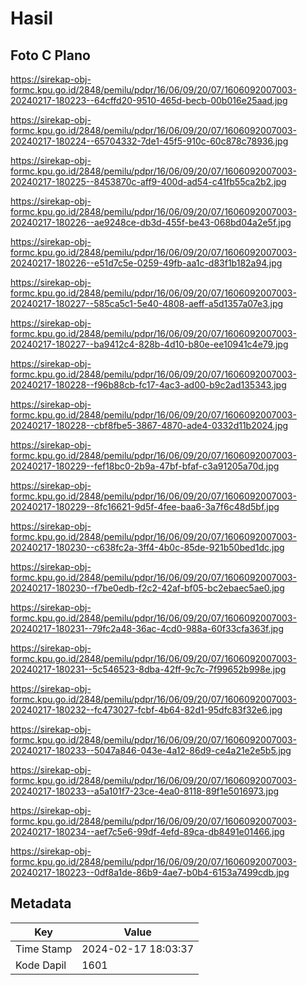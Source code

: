 # Hasil

## Foto C Plano

https://sirekap-obj-formc.kpu.go.id/2848/pemilu/pdpr/16/06/09/20/07/1606092007003-20240217-180223--64cffd20-9510-465d-becb-00b016e25aad.jpg

https://sirekap-obj-formc.kpu.go.id/2848/pemilu/pdpr/16/06/09/20/07/1606092007003-20240217-180224--65704332-7de1-45f5-910c-60c878c78936.jpg

https://sirekap-obj-formc.kpu.go.id/2848/pemilu/pdpr/16/06/09/20/07/1606092007003-20240217-180225--8453870c-aff9-400d-ad54-c41fb55ca2b2.jpg

https://sirekap-obj-formc.kpu.go.id/2848/pemilu/pdpr/16/06/09/20/07/1606092007003-20240217-180226--ae9248ce-db3d-455f-be43-068bd04a2e5f.jpg

https://sirekap-obj-formc.kpu.go.id/2848/pemilu/pdpr/16/06/09/20/07/1606092007003-20240217-180226--e51d7c5e-0259-49fb-aa1c-d83f1b182a94.jpg

https://sirekap-obj-formc.kpu.go.id/2848/pemilu/pdpr/16/06/09/20/07/1606092007003-20240217-180227--585ca5c1-5e40-4808-aeff-a5d1357a07e3.jpg

https://sirekap-obj-formc.kpu.go.id/2848/pemilu/pdpr/16/06/09/20/07/1606092007003-20240217-180227--ba9412c4-828b-4d10-b80e-ee10941c4e79.jpg

https://sirekap-obj-formc.kpu.go.id/2848/pemilu/pdpr/16/06/09/20/07/1606092007003-20240217-180228--f96b88cb-fc17-4ac3-ad00-b9c2ad135343.jpg

https://sirekap-obj-formc.kpu.go.id/2848/pemilu/pdpr/16/06/09/20/07/1606092007003-20240217-180228--cbf8fbe5-3867-4870-ade4-0332d11b2024.jpg

https://sirekap-obj-formc.kpu.go.id/2848/pemilu/pdpr/16/06/09/20/07/1606092007003-20240217-180229--fef18bc0-2b9a-47bf-bfaf-c3a91205a70d.jpg

https://sirekap-obj-formc.kpu.go.id/2848/pemilu/pdpr/16/06/09/20/07/1606092007003-20240217-180229--8fc16621-9d5f-4fee-baa6-3a7f6c48d5bf.jpg

https://sirekap-obj-formc.kpu.go.id/2848/pemilu/pdpr/16/06/09/20/07/1606092007003-20240217-180230--c638fc2a-3ff4-4b0c-85de-921b50bed1dc.jpg

https://sirekap-obj-formc.kpu.go.id/2848/pemilu/pdpr/16/06/09/20/07/1606092007003-20240217-180230--f7be0edb-f2c2-42af-bf05-bc2ebaec5ae0.jpg

https://sirekap-obj-formc.kpu.go.id/2848/pemilu/pdpr/16/06/09/20/07/1606092007003-20240217-180231--79fc2a48-36ac-4cd0-988a-60f33cfa363f.jpg

https://sirekap-obj-formc.kpu.go.id/2848/pemilu/pdpr/16/06/09/20/07/1606092007003-20240217-180231--5c546523-8dba-42ff-9c7c-7f99652b998e.jpg

https://sirekap-obj-formc.kpu.go.id/2848/pemilu/pdpr/16/06/09/20/07/1606092007003-20240217-180232--fc473027-fcbf-4b64-82d1-95dfc83f32e6.jpg

https://sirekap-obj-formc.kpu.go.id/2848/pemilu/pdpr/16/06/09/20/07/1606092007003-20240217-180233--5047a846-043e-4a12-86d9-ce4a21e2e5b5.jpg

https://sirekap-obj-formc.kpu.go.id/2848/pemilu/pdpr/16/06/09/20/07/1606092007003-20240217-180233--a5a101f7-23ce-4ea0-8118-89f1e5016973.jpg

https://sirekap-obj-formc.kpu.go.id/2848/pemilu/pdpr/16/06/09/20/07/1606092007003-20240217-180234--aef7c5e6-99df-4efd-89ca-db8491e01466.jpg

https://sirekap-obj-formc.kpu.go.id/2848/pemilu/pdpr/16/06/09/20/07/1606092007003-20240217-180223--0df8a1de-86b9-4ae7-b0b4-6153a7499cdb.jpg


## Metadata

| Key        | Value               |
| ---------- | ------------------- |
| Time Stamp | 2024-02-17 18:03:37 |
| Kode Dapil | 1601                |



